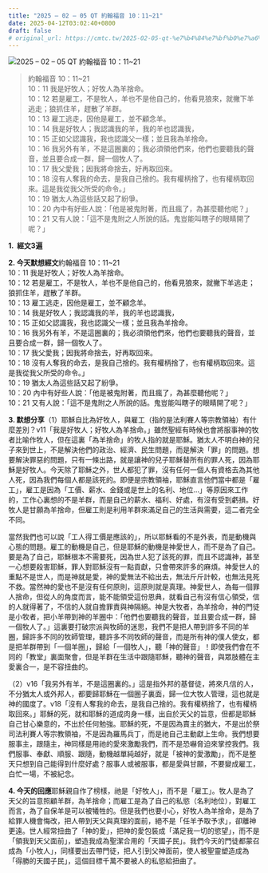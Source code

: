 ```yaml
---
title: "2025 – 02 – 05 QT 約翰福音 10：11~21"
date: 2025-04-12T03:02:40+0800
draft: false
# original_url: https://cmtc.tw/2025-02-05-qt-%e7%b4%84%e7%bf%b0%e7%a6%8f%e9%9f%b3-10%ef%bc%9a1121
---
```


![2025 – 02 – 05 QT 約翰福音 10：11\~21](/images/qt.jpg  "2025 – 02 – 05 QT 約翰福音 10：11\~21")

> 約翰福音 10：11\~21  
> 10：11 我是好牧人；好牧人為羊捨命。  
> 10：12 若是雇工，不是牧人，羊也不是他自己的，他看見狼來，就撇下羊逃走；狼抓住羊，趕散了羊群。  
> 10：13 雇工逃走，因他是雇工，並不顧念羊。  
> 10：14 我是好牧人；我認識我的羊，我的羊也認識我，  
> 10：15 正如父認識我，我也認識父一樣；並且我為羊捨命。  
> 10：16 我另外有羊，不是這圈裏的；我必須領他們來，他們也要聽我的聲音，並且要合成一群，歸一個牧人了。  
> 10：17 我父愛我；因我將命捨去，好再取回來。  
> 10：18 沒有人奪我的命去，是我自己捨的。我有權柄捨了，也有權柄取回來。這是我從我父所受的命令。」  
> 10：19 猶太人為這些話又起了紛爭。  
> 10：20 內中有好些人說：「他是被鬼附著，而且瘋了，為甚麼聽他呢？」  
> 10：21 又有人說：「這不是鬼附之人所說的話。鬼豈能叫瞎子的眼睛開了呢？」

**1.  經文3遍**

**2. 今天默想經文**約翰福音 10：11\~21  
10：11 我是好牧人；好牧人為羊捨命。  
10：12 若是雇工，不是牧人，羊也不是他自己的，他看見狼來，就撇下羊逃走；狼抓住羊，趕散了羊群。  
10：13 雇工逃走，因他是雇工，並不顧念羊。  
10：14 我是好牧人；我認識我的羊，我的羊也認識我，  
10：15 正如父認識我，我也認識父一樣；並且我為羊捨命。  
10：16 我另外有羊，不是這圈裏的；我必須領他們來，他們也要聽我的聲音，並且要合成一群，歸一個牧人了。  
10：17 我父愛我；因我將命捨去，好再取回來。  
10：18 沒有人奪我的命去，是我自己捨的。我有權柄捨了，也有權柄取回來。這是我從我父所受的命令。」  
10：19 猶太人為這些話又起了紛爭。  
10：20 內中有好些人說：「他是被鬼附著，而且瘋了，為甚麼聽他呢？」  
10：21 又有人說：「這不是鬼附之人所說的話。鬼豈能叫瞎子的眼睛開了呢？」

**3. 默想分享**（1）耶穌自比為好牧人，與雇工（指的是法利賽人等宗教領袖）有什麼差別？v11「我是好牧人；好牧人為羊捨命。」雖然聖經有時候也會將服事神的牧者比喻作牧人，但在這裏「為羊捨命」的牧人指的就是耶穌。猶太人不明白神的兒子來到世上，不是解決他們的政治、經濟、民生問題，而是解決「罪」的問題。想要解決罪惡的問題，只有一條出路，就是讓神的兒子耶穌替所有的罪人死，因為耶穌是好牧人。今天除了耶穌之外，世人都犯了罪，沒有任何一個人有資格去為其他人死，因為我們每個人都是該死的。即便是宗教領袖，耶穌直言他們當中都是「雇工」，雇工是因為「工價、薪水、金錢或是世上的名利、地位…」等原因來工作的，工作心裏想的不是羊群，而是自己的薪水、福利、好處，有沒有受到虧損。好牧人是甘願為羊捨命，但雇工則是利用羊群來滿足自己的生活與需要，這二者完全不同。

當然我們也可以說「工人得工價是應該的」，所以耶穌看的不是外表，而是動機與心態的問題。雇工的動機是自己，但是耶穌的動機是神愛世人，而不是為了自己。要是為了自己，耶穌根本不需要死，因為世人犯了該死的罪，而且不認識神，甚至一心想要殺害耶穌，罪人對耶穌沒有一點貢獻，只會帶來許多的麻煩。神愛世人的重點不是世人，而是神就是愛，神的愛無法不給出去，無法斤斤計較，也無法見死不救。當然神的愛也不是沒有任何原則，這原則就是真理。神愛世人，為每一個罪人捨命，但從人的角度而言，能不能領受這份恩典，就看自己有沒有信心領受，信的人就得著了，不信的人就自擔罪責與神隔絕。神是大牧者，為羊捨命，神的門徒是小牧者，把小羊帶到神的羊圈中：「他們也要聽我的聲音，並且要合成一群，歸一個牧人了。」這裏要打破宗派與牧師的迷思，我們不是把人帶到許多不同的羊圈，歸許多不同的牧師管理，聽許多不同牧師的聲音，而是所有神的僕人使女，都是把羊群帶到「一個羊圈」，歸給「一個牧人」，聽「神的聲音」！即使我們會在不同的「教堂」裏面聚會，但是羊群在生活中跟隨耶穌，聽神的聲音，與眾肢體在主愛裏合一，是不容扭曲的。

（2）v16「我另外有羊，不是這圈裏的。」這是指外邦的基督徒，將來凡信的人，不分猶太人或外邦人，都要歸耶穌在一個圈子裏面，歸一位大牧人管理，這也就是神的國度了。v18「沒有人奪我的命去，是我自己捨的。我有權柄捨了，也有權柄取回來。」耶穌的死，就和耶穌的道成肉身一樣，出自於天父的旨意，但都是耶穌自己甘心樂意的，不出於任何勉強。耶穌的死，不是因為賣主的猶大，不是出於祭司法利賽人等宗教領袖，不是因為羅馬兵丁，而是祂自己主動獻上生命。我們想要服事主，跟隨主，神同樣是用祂的愛來激勵我們，而不是恐嚇脅迫來掌控我們。我們服事、奉獻、順服、跟隨，動機越單純越好，就是「被神的愛激勵」，而不是整天只想到自己能得到什麼好處？服事人或被服事，都是愛與甘願，不要變成雇工，白忙一場，不被紀念。

**4. 今天的回應**耶穌親自作了榜樣，祂是「好牧人」，而不是「雇工」。牧人是為了天父的旨意照顧羊群，為羊捨命；而雇工是為了自己的私慾（名利地位），對雇工而言，為了自保羊是可以被犧牲的。但是我們也要小心，好牧人為羊捨命，是為了給罪人機會悔改，把人帶到天父與真理的面前，絕不是「任羊予取予求」，卻離神更遠。世人經常扭曲了「神的愛」，把神的愛包裝成「滿足我一切的慾望」，而不是「領我到天父面前」，塑造我成為聖潔合用的「天國子民」。我們今天的門徒都蒙召成為「小牧人」，同樣要出去帶門徒，把人引到父神面前，使人被聖靈塑造成為「得勝的天國子民」，這個目標千萬不要被人的私慾給扭曲了。